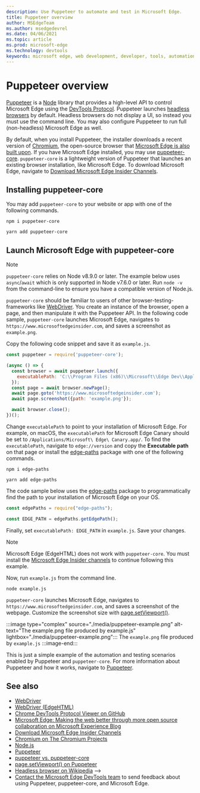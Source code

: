 ```yaml
---
description: Use Puppeteer to automate and test in Microsoft Edge.
title: Puppeteer overview
author: MSEdgeTeam
ms.author: msedgedevrel
ms.date: 04/06/2021
ms.topic: article
ms.prod: microsoft-edge
ms.technology: devtools
keywords: microsoft edge, web development, developer, tools, automation, test
---
```

# Puppeteer overview

[Puppeteer](https://pptr.dev) is a [Node](https://nodejs.org) library that provides a high-level API to control Microsoft Edge using the [DevTools Protocol](https://chromedevtools.github.io/devtools-protocol).  Puppeteer launches [headless browsers](https://en.wikipedia.org/wiki/Headless_browser) by default.  Headless browsers do not display a UI, so instead you must use the command line.  You may also configure Puppeteer to run full (non-headless) Microsoft Edge as well.

By default, when you install Puppeteer, the installer downloads a recent version of [Chromium](https://www.chromium.org/Home), the open-source browser that [Microsoft Edge is also built upon](https://blogs.windows.com/windowsexperience/2018/12/06/microsoft-edge-making-the-web-better-through-more-open-source-collaboration).  If you have Microsoft Edge  installed, you may use [puppeteer-core](https://pptr.dev/#?product=Puppeteer&version=v2.0.0&show=api-puppeteer-vs-puppeteer-core).  `puppeteer-core` is a lightweight version of Puppeteer that launches an existing browser installation, like Microsoft Edge.  To download Microsoft Edge, navigate to [Download Microsoft Edge Insider Channels](https://www.microsoftedgeinsider.com/download).


<!-- ====================================================================== -->
## Installing puppeteer-core

You may add `puppeteer-core` to your website or app with one of the following commands.

```shell
npm i puppeteer-core
```

```shell
yarn add puppeteer-core
```


<!-- ====================================================================== -->
## Launch Microsoft Edge with puppeteer-core

> [!NOTE]
> `puppeteer-core` relies on Node v8.9.0 or later.  The example below uses `async`/`await` which is only supported in Node v7.6.0 or later.  Run `node -v` from the command-line to ensure you have a compatible version of Node.js.

`puppeteer-core` should be familiar to users of other browser-testing-frameworks like [WebDriver](../webdriver-chromium/index.md).  You create an instance of the browser, open a page, and then manipulate it with the Puppeteer API.  In the following code sample, `puppeteer-core` launches Microsoft Edge, navigates to `https://www.microsoftedgeinsider.com`, and saves a screenshot as `example.png`.

Copy the following code snippet and save it as `example.js`.

```javascript
const puppeteer = require('puppeteer-core');

(async () => {
  const browser = await puppeteer.launch({
    executablePath: 'C:\\Program Files (x86)\\Microsoft\\Edge Dev\\Application\\msedge.exe'
  });
  const page = await browser.newPage();
  await page.goto('https://www.microsoftedgeinsider.com');
  await page.screenshot({path: 'example.png'});

  await browser.close();
})();
```

Change `executablePath` to point to your installation of Microsoft Edge.  For example, on macOS, the `executablePath` for Microsoft Edge Canary should be set to `/Applications/Microsoft\ Edge\ Canary.app/`.  To find the `executablePath`, navigate to `edge://version` and copy the **Executable path** on that page or install the [edge-paths](https://www.npmjs.com/package/edge-paths) package with one of the following commands.

```shell
npm i edge-paths
```

```shell
yarn add edge-paths
```

The code sample below uses the [edge-paths](https://www.npmjs.com/package/edge-paths) package to programmatically find the path to your installation of Microsoft Edge on your OS.

```javascript
const edgePaths = require("edge-paths");

const EDGE_PATH = edgePaths.getEdgePath();
```

Finally, set `executablePath: EDGE_PATH` in `example.js`.  Save your changes.

> [!NOTE]
> Microsoft Edge (EdgeHTML) does not work with `puppeteer-core`.  You must install the [Microsoft Edge Insider channels](https://www.microsoftedgeinsider.com/download) to continue following this example.

Now, run `example.js` from the command line.

```shell
node example.js
```

`puppeteer-core` launches Microsoft Edge, navigates to `https://www.microsoftedgeinsider.com`, and saves a screenshot of the webpage.  Customize the screenshot size with [page.setViewport()](https://pptr.dev/#?product=Puppeteer&version=v2.0.0&show=api-pagesetviewportviewport).

:::image type="complex" source="./media/puppeteer-example.png" alt-text="The example.png file produced by example.js" lightbox="./media/puppeteer-example.png":::
   The `example.png` file produced by `example.js`
:::image-end:::

This is just a simple example of the automation and testing scenarios enabled by Puppeteer and `puppeteer-core`.  For more information about Puppeteer and how it works, navigate to [Puppeteer](https://pptr.dev).


<!-- ====================================================================== -->
## See also

*   [WebDriver](../webdriver-chromium/index.md)
*   [WebDriver (EdgeHTML)](/archive/microsoft-edge/legacy/developer/webdriver/index)
*   [Chrome DevTools Protocol Viewer on GitHub](https://chromedevtools.github.io/devtools-protocol)
*   [Microsoft Edge:  Making the web better through more open source collaboration on Microsoft Experience Blog](https://blogs.windows.com/windowsexperience/2018/12/06/microsoft-edge-making-the-web-better-through-more-open-source-collaboration)
*   [Download Microsoft Edge Insider Channels](https://www.microsoftedgeinsider.com/download)
*   [Chromium on The Chromium Projects](https://www.chromium.org/Home)
*   [Node.js](https://nodejs.org)
*   [Puppeteer](https://pptr.dev)
*   [puppeteer vs. puppeteer-core](https://pptr.dev/#?product=Puppeteer&version=v2.0.0&show=api-puppeteer-vs-puppeteer-core)
*   [page.setViewport() on Puppeteer](https://pptr.dev/#?product=Puppeteer&version=v2.0.0&show=api-pagesetviewportviewport)
*   [Headless browser on Wikipedia](https://en.wikipedia.org/wiki/Headless_browser)
-->
*  [Contact the Microsoft Edge DevTools team](../devtools-guide-chromium/contact.md) to send feedback about using Puppeteer, puppeteer-core, and Microsoft Edge.